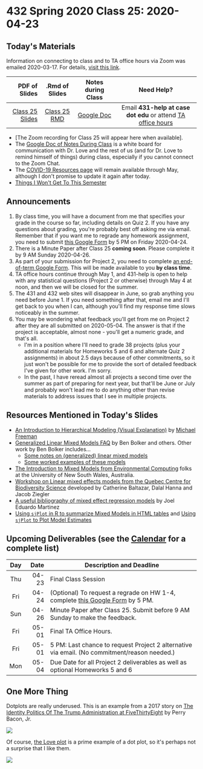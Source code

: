 # 432 Spring 2020 Class 25: 2020-04-23

## Today's Materials

Information on connecting to class and to TA office hours via Zoom was emailed 2020-03-17. For details, [visit this link](https://github.com/THOMASELOVE/2020-432/blob/master/zoom.md). 

PDF of Slides | .Rmd of Slides | Notes during Class | Need Help? 
------------: | :------------------: | :---------------------------: | :------------------------:
[Class 25 Slides](https://github.com/THOMASELOVE/2020-432/blob/master/classes/class25/432_2020_slides25.pdf) | [Class 25 RMD](https://github.com/THOMASELOVE/2020-432/blob/master/classes/class25/432_2020_slides25.Rmd) | [Google Doc](https://docs.google.com/document/d/1VpnXK654mVLJKMnbxMyhvLSEaOwyZhO2itaMf1a3N4U/edit?usp=sharing) | Email **431-help at case dot edu** or attend [TA office hours](https://github.com/THOMASELOVE/2020-432/blob/master/calendar.md#ta-office-hours)

- [The Zoom recording for Class 25 will appear here when available].
- The [Google Doc of Notes During Class](https://docs.google.com/document/d/1VpnXK654mVLJKMnbxMyhvLSEaOwyZhO2itaMf1a3N4U/edit?usp=sharing) is a white board for communication with Dr. Love and the rest of us (and for Dr. Love to remind himself of things) during class, especially if you cannot connect to the Zoom Chat.
- The [COVID-19 Resources page](https://github.com/THOMASELOVE/2020-432/blob/master/covid19resources.md) will remain available through May, although I don't promise to update it again after today.
- [Things I Won't Get To This Semester](https://github.com/THOMASELOVE/2020-432/blob/master/not_this_semester.md)

## Announcements

1. By class time, you will have a document from me that specifies your grade in the course so far, including details on Quiz 2. If you have any questions about grading, you're probably best off asking me via email. Remember that if you want me to regrade any homework assignment, you need to submit [this Google Form](http://bit.ly/432-2020-homework-regrade-requests) by 5 PM on Friday 2020-04-24.
2. There is a Minute Paper after Class 25 **coming soon**. Please complete it by 9 AM Sunday 2020-04-26.
3. As part of your submission for Project 2, you need to complete [an end-of-term Google Form](https://github.com/THOMASELOVE/2020-432/tree/master/projects/project2#the-end-of-term-google-form). This will be made available to you **by class time**.
3. TA office hours continue through May 1, and 431-help is open to help with any statistical questions (Project 2 or otherwise) through May 4 at noon, and then we will be closed for the summer.
4. The 431 and 432 web sites will disappear in June, so grab anything you need before June 1. If you need something after that, email me and I'll get back to you when I can, although you'll find my response time slows noticeably in the summer.
5. You may be wondering what feedback you'll get from me on Project 2 after they are all submitted on 2020-05-04. The answer is that if the project is acceptable, almost none - you'll get a numeric grade, and that's all. 
    - I'm in a position where I'll need to grade 38 projects (plus your additional materials for Homeworks 5 and 6 and alternate Quiz 2 assignments) in about 2.5 days because of other commitments, so it just won't be possible for me to provide the sort of detailed feedback I've given for other work. I'm sorry. 
    - In the past, I have reread almost all projects a second time over the summer as part of preparing for next year, but that'll be June or July and probably won't lead me to do anything other than revise materials to address issues that I see in multiple projects.

## Resources Mentioned in Today's Slides

- [An Introduction to Hierarchical Modeling (Visual Explanation)](http://mfviz.com/hierarchical-models/) by [Michael Freeman](http://mfviz.com/)
- [Generalized Linear Mixed Models FAQ](https://bbolker.github.io/mixedmodels-misc/glmmFAQ.html) by Ben Bolker and others. Other work by Ben Bolker includes...
    - [Some notes on (generalized) linear mixed models](https://bbolker.github.io/morelia_2018/notes/glmm.html)
    - [Some worked examples of these models](https://bbolker.github.io/mixedmodels-misc/ecostats_chap.html)
- [The Introduction to Mixed Models from Environmental Computing](http://environmentalcomputing.net/mixed-models/) folks at the University of New South Wales, Australia.
- [Workshop on Linear mixed effects models from the Quebec Centre for Biodiversity Science](https://wiki.qcbs.ca/r_workshop6) developed by Catherine Baltazar, Dalal Hanna and Jacob Ziegler
- [A useful bibliography of mixed effect regression models](https://joelemartinez.com/2015/07/14/mixed-effect-models/) by Joel Eduardo Martinez
- [Using `sjPlot` in R to summarize Mixed Models in HTML tables](https://strengejacke.github.io/sjPlot/articles/tab_mixed.html) and [Using `sjPlot` to Plot Model Estimates](https://strengejacke.github.io/sjPlot/articles/plot_model_estimates.html)

## Upcoming Deliverables (see the [Calendar](https://github.com/THOMASELOVE/2020-432/blob/master/calendar.md) for a complete list)

Day | Date  | Description and Deadline
:--: | ----: | ----------------------------------------------------------------------------------------------
Thu | 04-23 | Final Class Session
Fri | 04-24 | (Optional) To request a regrade on HW 1-4, complete [this Google Form](http://bit.ly/432-2020-homework-regrade-requests) by 5 PM.
Sun | 04-26 | Minute Paper after Class 25. Submit before 9 AM Sunday to make the feedback.
Fri | 05-01 | Final TA Office Hours. 
Fri | 05-01 | 5 PM: Last chance to request Project 2 alternative via email. (No commitment/reason needed.)
Mon | 05-04 | Due Date for all Project 2 deliverables as well as optional Homeworks 5 and 6

## One More Thing

Dotplots are really underused. This is an example from a 2017 story on [The Identity Politics Of The Trump Administration at FiveThirtyEight](https://fivethirtyeight.com/features/the-identity-politics-of-the-trump-administration) by Perry Bacon, Jr.

![](https://github.com/THOMASELOVE/2020-432/blob/master/classes/class24/bacon-civil-rights-0426.png)

Of course, [the Love plot](https://cran.r-project.org/web/packages/cobalt/vignettes/cobalt_A0_basic_use.html#love.plot) is a prime example of a dot plot, so it's perhaps not a surprise that I like them.

![](https://github.com/THOMASELOVE/2020-432/blob/master/classes/class24/love-plot-cobalt.png)
